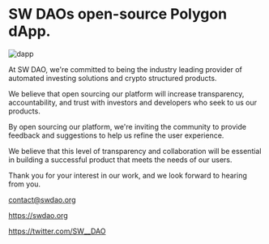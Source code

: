 # SW DAOs open-source Polygon dApp.

![dapp](https://user-images.githubusercontent.com/88291140/170786095-d74c17df-17ab-4f04-8880-f3aaceeedc36.png)

At SW DAO, we're committed to being the industry leading provider of automated investing solutions and crypto structured products.

We believe that open sourcing our platform will increase transparency, accountability, and trust with investors and developers who seek to us our products.

By open sourcing our platform, we're inviting the community to provide feedback and suggestions to help us refine the user experience.

We believe that this level of transparency and collaboration will be essential in building a successful product that meets the needs of our users.

Thank you for your interest in our work, and we look forward to hearing from you.

contact@swdao.org

https://swdao.org

https://twitter.com/SW__DAO

